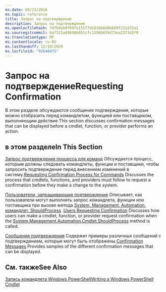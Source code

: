 ```yaml
---
ms.date: 09/13/2016
ms.topic: reference
title: Запрос на подтверждение
description: Запрос на подтверждение
ms.openlocfilehash: fd7b9eb9f697e15577d1836b8d8b689f231d33a1
ms.sourcegitcommit: ba7315a496986451cfc1296b659d73ea2373d3f0
ms.translationtype: MT
ms.contentlocale: ru-RU
ms.lasthandoff: 12/10/2020
ms.locfileid: "92648475"
---
```

# <a name="requesting-confirmation"></a><span data-ttu-id="8e9cf-103">Запрос на подтверждение</span><span class="sxs-lookup"><span data-stu-id="8e9cf-103">Requesting Confirmation</span></span>

<span data-ttu-id="8e9cf-104">В этом разделе обсуждаются сообщения подтверждения, которые можно отобразить перед командлетом, функцией или поставщиком, выполняющим действие.</span><span class="sxs-lookup"><span data-stu-id="8e9cf-104">This section discusses confirmation messages that can be displayed before a cmdlet, function, or provider performs an action.</span></span>

## <a name="in-this-section"></a><span data-ttu-id="8e9cf-105">в этом разделе</span><span class="sxs-lookup"><span data-stu-id="8e9cf-105">In This Section</span></span>

<span data-ttu-id="8e9cf-106">[Запрос подтверждения процесса для команд](./requesting-confirmation-from-cmdlets.md) Обсуждается процесс, которым должны следовать командлеты, функции и поставщики, чтобы запросить подтверждение перед внесением изменений в систему.</span><span class="sxs-lookup"><span data-stu-id="8e9cf-106">[Requesting Confirmation Process for Commands](./requesting-confirmation-from-cmdlets.md) Discusses the process that cmdlets, functions, and providers must follow to request a confirmation before they make a change to the system.</span></span>

<span data-ttu-id="8e9cf-107">[Пользователи, запрашивающие подтверждение](./users-requesting-confirmation.md) Описывает, как пользователи могут выполнять запрос командлета, функции или поставщика при вызове метода [System. Management. Automation. командлет. ShouldProcess](/dotnet/api/System.Management.Automation.Cmdlet.ShouldProcess) .</span><span class="sxs-lookup"><span data-stu-id="8e9cf-107">[Users Requesting Confirmation](./users-requesting-confirmation.md) Discusses how users can make a cmdlet, function, or provider request confirmation when the [System.Management.Automation.Cmdlet.ShouldProcess](/dotnet/api/System.Management.Automation.Cmdlet.ShouldProcess) method is called.</span></span>

<span data-ttu-id="8e9cf-108">[Сообщения подтверждения](./confirmation-messages.md) Содержит примеры различных сообщений с подтверждением, которые могут быть отображены.</span><span class="sxs-lookup"><span data-stu-id="8e9cf-108">[Confirmation Messages](./confirmation-messages.md) Provides samples of the different confirmation messages that can be displayed.</span></span>

## <a name="see-also"></a><span data-ttu-id="8e9cf-109">См. также</span><span class="sxs-lookup"><span data-stu-id="8e9cf-109">See Also</span></span>

[<span data-ttu-id="8e9cf-110">Запись командлета Windows PowerShell</span><span class="sxs-lookup"><span data-stu-id="8e9cf-110">Writing a Windows PowerShell Cmdlet</span></span>](./writing-a-windows-powershell-cmdlet.md)
